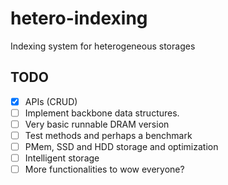 # hetero-indexing
Indexing system for heterogeneous storages

## TODO
- [x] APIs (CRUD)
- [ ] Implement backbone data structures.
- [ ] Very basic runnable DRAM version
- [ ] Test methods and perhaps a benchmark
- [ ] PMem, SSD and HDD storage and optimization
- [ ] Intelligent storage
- [ ] More functionalities to wow everyone? 
